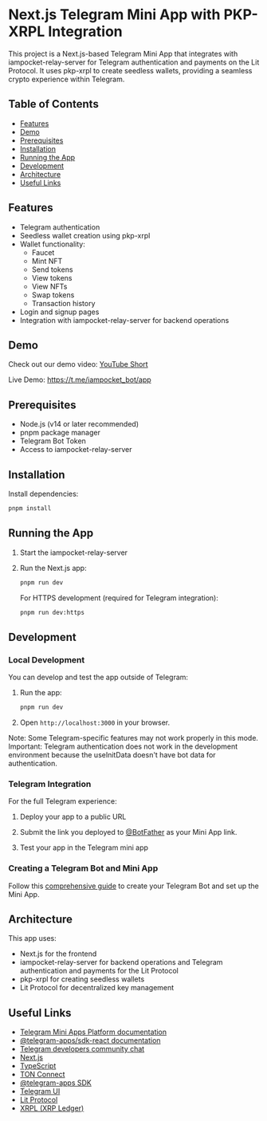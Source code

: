 # Next.js Telegram Mini App with PKP-XRPL Integration

This project is a Next.js-based Telegram Mini App that integrates with iampocket-relay-server for Telegram authentication and payments on the Lit Protocol. It uses pkp-xrpl to create seedless wallets, providing a seamless crypto experience within Telegram.

## Table of Contents

- [Features](#features)
- [Demo](#demo)
- [Prerequisites](#prerequisites)
- [Installation](#installation)
- [Running the App](#running-the-app)
- [Development](#development)
- [Architecture](#architecture)
- [Useful Links](#useful-links)

## Features

- Telegram authentication
- Seedless wallet creation using pkp-xrpl
- Wallet functionality:
  - Faucet
  - Mint NFT
  - Send tokens
  - View tokens
  - View NFTs
  - Swap tokens
  - Transaction history
- Login and signup pages
- Integration with iampocket-relay-server for backend operations

## Demo

Check out our demo video: [YouTube Short](https://youtube.com/shorts/vCHsFUCkges?feature=share)

Live Demo: https://t.me/iampocket_bot/app

## Prerequisites

- Node.js (v14 or later recommended)
- pnpm package manager
- Telegram Bot Token
- Access to iampocket-relay-server

## Installation

Install dependencies:
   ```bash
   pnpm install
   ```

## Running the App

1. Start the iampocket-relay-server

2. Run the Next.js app:
   ```bash
   pnpm run dev
   ```

   For HTTPS development (required for Telegram integration):
   ```bash
   pnpm run dev:https
   ```

## Development

### Local Development

You can develop and test the app outside of Telegram:

1. Run the app:
   ```bash
   pnpm run dev
   ```

2. Open `http://localhost:3000` in your browser.

Note: Some Telegram-specific features may not work properly in this mode.
Important: Telegram authentication does not work in the development environment because the useInitData doesn't have bot data for authentication.

### Telegram Integration

For the full Telegram experience:

1. Deploy your app to a public URL

2. Submit the link you deployed to [@BotFather](https://t.me/botfather) as your Mini App link.

3. Test your app in the Telegram mini app

### Creating a Telegram Bot and Mini App

Follow this [comprehensive guide](https://docs.telegram-mini-apps.com/platform/creating-new-app) to create your Telegram Bot and set up the Mini App.

## Architecture

This app uses:
- Next.js for the frontend
- iampocket-relay-server for backend operations and Telegram authentication and payments for the Lit Protocol
- pkp-xrpl for creating seedless wallets
- Lit Protocol for decentralized key management

## Useful Links

- [Telegram Mini Apps Platform documentation](https://docs.telegram-mini-apps.com/)
- [@telegram-apps/sdk-react documentation](https://docs.telegram-mini-apps.com/packages/telegram-apps-sdk-react)
- [Telegram developers community chat](https://t.me/devs)
- [Next.js](https://nextjs.org/)
- [TypeScript](https://www.typescriptlang.org/)
- [TON Connect](https://docs.ton.org/develop/dapps/ton-connect/overview)
- [@telegram-apps SDK](https://docs.telegram-mini-apps.com/packages/telegram-apps-sdk)
- [Telegram UI](https://github.com/Telegram-Mini-Apps/TelegramUI)
- [Lit Protocol](https://litprotocol.com/)
- [XRPL (XRP Ledger)](https://xrpl.org/)